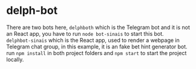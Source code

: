 # delph-bot

There are two bots here, ```delphboth``` which is the Telegram bot and it is not an React app, you have to run ```node bot-sinais``` to start this bot.             
```delphbot-sinais``` which is the React app, used to render a webpage in Telegram chat group, in this example, it is an fake bet hint generator bot.                                                                                                                                                                                                                                                                                                                                                                                                                                                                                                                                                                                                                                                                                                                                                                                                                                                                                                                                                                                                           
run ```npm install``` in both project folders and ```npm start``` to start the project locally.
